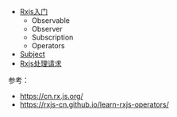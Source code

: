- [Rxjs入门](./courseware.md/#Rxjs入门)
    - Observable
    - Observer
    - Subscription
    - Operators
- [Subject](./courseware.md/#Subject)
- [Rxjs处理请求](./courseware.md/#Rxjs处理请求)

参考：
- https://cn.rx.js.org/
- https://rxjs-cn.github.io/learn-rxjs-operators/